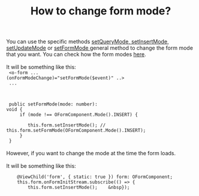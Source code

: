 ---
layout: single
title: "How to change form mode?"
body: "
You can use the specific methods <a href='../components/form/api#methods'>setQueryMode, setInsertMode, setUpdateMode</a> or <a href='../components/form/api#methods'>setFormMode </a> general method to change the form mode that you want. You can check how the form modes <a href='../components/form/overview#modes'>here</a>.<br/><br/>

It will be something like this:<br/>
<code>
  <o-form ... (onFormModeChange)=\"setFormMode($event)\" ..><br/>
    ...<br/>
  </o-form><br/>
</code>
<br/>
<code>
public setFormMode(mode: number): void {<br/>
&nbsp;&nbsp;&nbsp;&nbsp;if (mode !== OFormComponent.Mode().INSERT) {<br/>
&nbsp;&nbsp;&nbsp;&nbsp;&nbsp;&nbsp;&nbsp;&nbsp;this.form.setInsertMode(); // this.form.setFormMode(OFormComponent.Mode().INSERT);<br/>
&nbsp;&nbsp;&nbsp;&nbsp;}<br/>
  }
</code>
<br/>
However, if you want to change the mode at the time the form loads.<br/><br>
It will be something like this:<br/>
<code>
&nbsp;&nbsp;&nbsp;&nbsp;@ViewChild('form', { static: true }) form: OFormComponent;
&nbsp;&nbsp;&nbsp;&nbsp;this.form.onFormInitStream.subscribe(() => {
&nbsp;&nbsp;&nbsp;&nbsp;&nbsp;&nbsp;&nbsp;&nbsp;this.form.setInsertMode();
&nbsp;&nbsp;&nbsp;&nbsp});
</code>
"

---